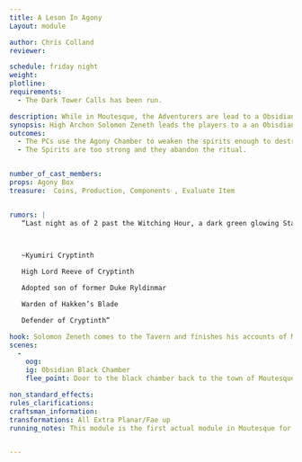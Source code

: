 ```yaml
---
title: A Leson In Agony
Layout: module

author: Chris Colland
reviewer: 

schedule: friday night
weight: 
plotline: 
requirements: 
  - The Dark Tower Calls has been run.

description: While in Moutesque, the Adventurers are lead to a Obsidian Black Chamber used for Ancient Magics by the Order of Oblivion’s Edge. In it sets a box that will weaken powerful spirits of fallen Order of Oblivion’s Edge, a shared sacrifice must be made in terms of Agony to keep the spirit weakened while they are defeated
synopsis: High Archon Solomon Zeneth leads the players to a an Obisdian Black Chamber used for Ancient Magics by the Order of Oblivion’ s Edge. In the chamber is a black cold iron box, if one puts their hand inside they can weaken the summoned spirits in the room to a manageable level. This Ritual Box is not able to be moved from the floor as it is part of the room. This room is known to the Order as the Agony Chamber, the shared agony of spirits can be channeled to weaken spirits in the room. Solomon Zeneth will begin to call to them, the spirits are his dead fallen comrades and he wants them put to rest.
outcomes:
  - The PCs use the Agony Chamber to weaken the spirits enough to destroy them, thus freeing their fallen allies.
  - The Spirits are too strong and they abandon the ritual.


number_of_cast_members: 
props: Agony Box
treasure:  Coins, Production, Components , Evaluate Item


rumors: | 
   “Last night as of 2 past the Witching Hour, a dark green glowing Star appeared over Moutesque and Cryptinth. We will begin research into what this Star means and where it came from but this is a very unnatural occurrence for our area…

 

   ~Kyumiri Cryptinth

   High Lord Reeve of Cryptinth

   Adopted son of former Duke Ryldinmar

   Warden of Hakken’s Blade

   Defender of Cryptinth”

hook: Solomon Zeneth comes to the Tavern and finishes his accounts of Moutesque (The Dark Tower Calls). Then without wasting time, he leads a crew of adventurers into Moutesque.
scenes: 
  - 
    oog: 
    ig: Obsidian Black Chamber
    flee_point: Door to the black chamber back to the town of Moutesque.

non_standard_effects: 
rules_clarifications: 
craftsman_information: 
transformations: All Extra Planar/Fae up
running_notes: This module is the first actual module in Moutesque for the weekend. The Agony Chamber is a ritual room the Oblivion’s Edge used to channel ancient magics. The room significantly weakens spirits when someone is incapacitated with Agony to channel with them. If a PC puts their hand in the box, they are stricken with incomprehensible Agony. While their hand remains in the box they are under the effects of a Taint Blood (no in game skills may be used) that isn’t able to be purified. They cannot speak other than grunts and screams. By doing so, the PC channels that agony and it weakens the spirits to drop their carrier attack (drain life), loss of the Focus ability, and cut their damage in half (from 20 Magic to 10 magic). This removes one PC from the combat but dramatically puts the favor to the players if they do the requirement. If the PC is attacked and takes Body damage, the effects are broken and the Box is sealed for 30 seconds before it can be used again so the PCs must defend the one channeling the Agony Box. The Agonized Spirits will rese 2 times each till all are defeated.


---
```




 
